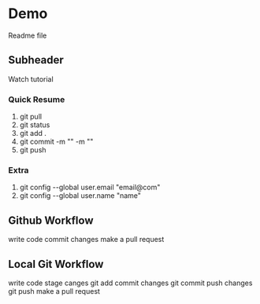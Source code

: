 # Demo

Readme file

## Subheader

Watch tutorial

### Quick Resume

1. git pull
2. git status
3. git add .
4. git commit -m "" -m ""
5. git push 

### Extra

1. git config --global user.email "email@com"
2. git config --global user.name "name"


## Github Workflow

write code
commit changes
make a pull request

## Local Git Workflow

write code 
stage canges
git add
commit changes
git commit
push changes
git push
make a pull request
